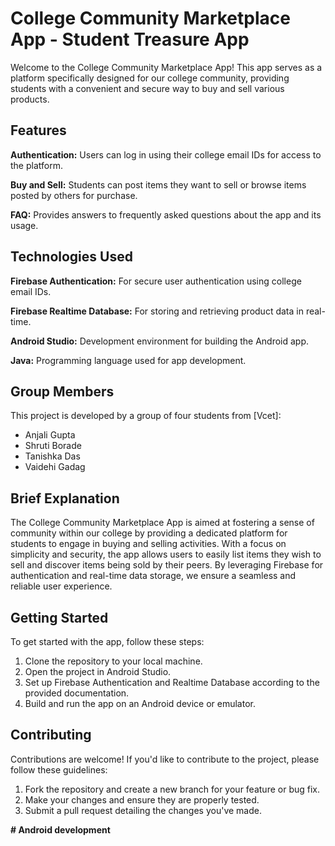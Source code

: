 # College Community Marketplace App - Student Treasure App

Welcome to the College Community Marketplace App! This app serves as a platform specifically designed for our college community, providing students with a convenient and secure way to buy and sell various products.

## Features

**Authentication:** Users can log in using their college email IDs for access to the platform.

**Buy and Sell:** Students can post items they want to sell or browse items posted by others for purchase.

**FAQ:** Provides answers to frequently asked questions about the app and its usage.

## Technologies Used

**Firebase Authentication:** For secure user authentication using college email IDs.

**Firebase Realtime Database:** For storing and retrieving product data in real-time.

**Android Studio:** Development environment for building the Android app.

**Java:** Programming language used for app development.

## Group Members

This project is developed by a group of four students from [Vcet]:

- Anjali Gupta
- Shruti Borade
- Tanishka Das
- Vaidehi Gadag

## Brief Explanation

The College Community Marketplace App is aimed at fostering a sense of community within our college by providing a dedicated platform for students to engage in buying and selling activities. With a focus on simplicity and security, the app allows users to easily list items they wish to sell and discover items being sold by their peers. By leveraging Firebase for authentication and real-time data storage, we ensure a seamless and reliable user experience.

## Getting Started

To get started with the app, follow these steps:

1. Clone the repository to your local machine.
2. Open the project in Android Studio.
3. Set up Firebase Authentication and Realtime Database according to the provided documentation.
4. Build and run the app on an Android device or emulator.

## Contributing

Contributions are welcome! If you'd like to contribute to the project, please follow these guidelines:

1. Fork the repository and create a new branch for your feature or bug fix.
2. Make your changes and ensure they are properly tested.
3. Submit a pull request detailing the changes you've made.

**# Android development**

